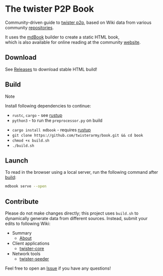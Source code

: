 # The twister P2P Book

Community-driven guide to [twister p2p](http://twister.net.co/), based on Wiki data from various community [repositories](https://github.com/orgs/twisterarmy/repositories).

It uses the [mdBook](https://github.com/rust-lang/mdBook) builder to create a static HTML book,\
which is also available for online reading at the community [website](https://twisterarmy.github.io/book/).

## Download

See [Releases](https://github.com/twisterarmy/book/releases) to download stable HTML build!

## Build

> [!NOTE]
> Install following dependencies to continue:
> * `rustc`, `cargo` - see [rustup](https://rustup.rs/)
> * `python3` - to run the `preprocessor.py` on build

* `cargo install mdbook` - requires [rustup](https://rustup.rs/)
* `git clone https://github.com/twisterarmy/book.git && cd book`
* `chmod +x build.sh`
* `./build.sh`

## Launch

To read in the browser using a local server, run the following command after [build](#build):

``` bash
mdbook serve --open
```

## Contribute

Please do not make changes directly; this project uses `build.sh` to dynamically generate data from different sources.
Instead, submit your edits to following Wiki:

* Summary
  * [About](https://github.com/twisterarmy/book/wiki)
* Client applications
  * [twister-core](https://github.com/twisterarmy/twister-core/wiki)
* Network tools
  * [twister-seeder](https://github.com/twisterarmy/twister-seeder/wiki)

Feel free to open an [Issue](https://github.com/twisterarmy/book/issues) if you have any questions!